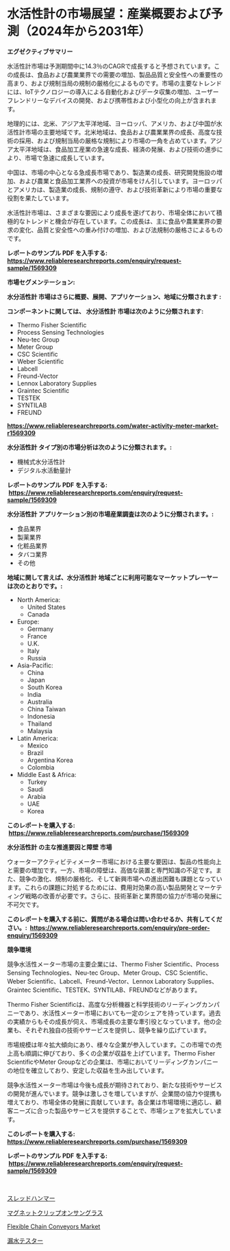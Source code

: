 <p><h1>水活性計の市場展望：産業概要および予測（2024年から2031年）</h1></p><p><strong>エグゼクティブサマリー</strong></p>
<p><p>水活性計市場は予測期間中に14.3％のCAGRで成長すると予想されています。この成長は、食品および農業業界での需要の増加、製品品質と安全性への重要性の高まり、および規制当局の規制の厳格化によるものです。市場の主要なトレンドには、IoTテクノロジーの導入による自動化およびデータ収集の増加、ユーザーフレンドリーなデバイスの開発、および携帯性および小型化の向上が含まれます。</p><p>地理的には、北米、アジア太平洋地域、ヨーロッパ、アメリカ、および中国が水活性計市場の主要地域です。北米地域は、食品および農業業界の成長、高度な技術の採用、および規制当局の厳格な規制により市場の一角を占めています。アジア太平洋地域は、食品加工産業の急速な成長、経済の発展、および技術の進歩により、市場で急速に成長しています。</p><p>中国は、市場の中心となる急成長市場であり、製造業の成長、研究開発施設の増加、および農業と食品加工業界への投資が市場をけん引しています。ヨーロッパとアメリカは、製造業の成長、規制の遵守、および技術革新により市場の重要な役割を果たしています。</p><p>水活性計市場は、さまざまな要因により成長を遂げており、市場全体において積極的なトレンドと機会が存在しています。この成長は、主に食品や農業業界の要求の変化、品質と安全性への重み付けの増加、および法規制の厳格さによるものです。</p></p>
<p><strong>レポートのサンプル PDF を入手する: <a href="https://www.reliableresearchreports.com/enquiry/request-sample/1569309">https://www.reliableresearchreports.com/enquiry/request-sample/1569309</a></strong></p>
<p><strong>市場セグメンテーション:</strong></p>
<p><strong> 水分活性計 市場はさらに概要、展開、アプリケーション、地域に分類されます :</strong></p>
<p><strong>コンポーネントに関しては、 水分活性計 市場は次のように分類されます: &nbsp;</strong></p>
<p><ul><li>Thermo Fisher Scientific</li><li>Process Sensing Technologies</li><li>Neu-tec Group</li><li>Meter Group</li><li>CSC Scientific</li><li>Weber Scientific</li><li>Labcell</li><li>Freund-Vector</li><li>Lennox Laboratory Supplies</li><li>Graintec Scientific</li><li>TESTEK</li><li>SYNTILAB</li><li>FREUND</li></ul></p>
<p><strong><a href="https://www.reliableresearchreports.com/water-activity-meter-market-r1569309">https://www.reliableresearchreports.com/water-activity-meter-market-r1569309</a></strong></p>
<p><strong> 水分活性計 タイプ別の市場分析は次のように分類されます。:</strong></p>
<p><ul><li>機械式水分活性計</li><li>デジタル水活動量計</li></ul></p>
<p><strong>レポートのサンプル PDF を入手する: &nbsp;<a href="https://www.reliableresearchreports.com/enquiry/request-sample/1569309">https://www.reliableresearchreports.com/enquiry/request-sample/1569309</a></strong></p>
<p><strong> 水分活性計 アプリケーション別の市場産業調査は次のように分類されます。:</strong></p>
<p><ul><li>食品業界</li><li>製薬業界</li><li>化粧品業界</li><li>タバコ業界</li><li>その他</li></ul></p>
<p><strong>地域に関して言えば、水分活性計 地域ごとに利用可能なマーケットプレーヤーは次のとおりです。:</strong></p>
<p><ul>
    <li>
        North America:
        <ul>
            <li>United States</li>
            <li>Canada</li>
        </ul>
    </li>
    <li>
        Europe:
        <ul>
            <li>Germany</li>
            <li>France</li>
            <li>U.K.</li>
            <li>Italy</li>
            <li>Russia</li>
        </ul>
    </li>
    <li>
        Asia-Pacific:
        <ul>
            <li>China</li>
            <li>Japan</li>
            <li>South Korea</li>
            <li>India</li>
            <li>Australia</li>
            <li>China Taiwan</li>
            <li>Indonesia</li>
            <li>Thailand</li>
            <li>Malaysia</li>
        </ul>
    </li>
    <li>
        Latin America:
        <ul>
            <li>Mexico</li>
            <li>Brazil</li>
            <li>Argentina Korea</li>
            <li>Colombia</li>
        </ul>
    </li>
    <li>
        Middle East & Africa:
        <ul>
            <li>Turkey</li>
            <li>Saudi</li>
            <li>Arabia</li>
            <li>UAE</li>
            <li>Korea</li>
        </ul>
    </li>
    </ul></p>
<p><strong>このレポートを購入する: &nbsp;<a href="https://www.reliableresearchreports.com/purchase/1569309">https://www.reliableresearchreports.com/purchase/1569309</a></strong></p>
<p><strong>水分活性計 の主な推進要因と障壁 市場</strong></p>
<p><p>ウォーターアクティビティメーター市場における主要な要因は、製品の性能向上と需要の増加です。一方、市場の障壁は、高価な装置と専門知識の不足です。また、競争の激化、規制の厳格化、そして新興市場への進出困難も課題となっています。これらの課題に対処するためには、費用対効果の高い製品開発とマーケティング戦略の改善が必要です。さらに、技術革新と業界間の協力が市場の発展に不可欠です。</p></p>
<p><strong>このレポートを購入する前に、質問がある場合は問い合わせるか、共有してください。:&nbsp; <a href="https://www.reliableresearchreports.com/enquiry/pre-order-enquiry/1569309">https://www.reliableresearchreports.com/enquiry/pre-order-enquiry/1569309</a></strong></p>
<p><strong>競争環境</strong></p>
<p><p>競争水活性メーター市場の主要企業には、Thermo Fisher Scientific、Process Sensing Technologies、Neu-tec Group、Meter Group、CSC Scientific、Weber Scientific、Labcell、Freund-Vector、Lennox Laboratory Supplies、Graintec Scientific、TESTEK、SYNTILAB、FREUNDなどがあります。</p><p>Thermo Fisher Scientificは、高度な分析機器と科学技術のリーディングカンパニーであり、水活性メーター市場においても一定のシェアを持っています。過去の実績からもその成長が伺え、市場成長の主要な牽引役となっています。他の企業も、それぞれ独自の技術やサービスを提供し、競争を繰り広げています。</p><p>市場規模は年々拡大傾向にあり、様々な企業が参入しています。この市場での売上高も順調に伸びており、多くの企業が収益を上げています。Thermo Fisher ScientificやMeter Groupなどの企業は、市場においてリーディングカンパニーの地位を確立しており、安定した収益を生み出しています。</p><p>競争水活性メーター市場は今後も成長が期待されており、新たな技術やサービスの開発が進んでいます。競争は激しさを増していますが、企業間の協力や提携も増えており、市場全体の発展に貢献しています。各企業は市場環境に適応し、顧客ニーズに合った製品やサービスを提供することで、市場シェアを拡大しています。</p></p>
<p><strong>このレポートを購入する: &nbsp; <a href="https://www.reliableresearchreports.com/purchase/1569309">https://www.reliableresearchreports.com/purchase/1569309</a></strong></p>
<p><strong>レポートのサンプル PDF を入手する: &nbsp;<a href="https://www.reliableresearchreports.com/enquiry/request-sample/1569309">https://www.reliableresearchreports.com/enquiry/request-sample/1569309</a></strong><strong></strong></p>
<p>&nbsp;</p>
<p><p><a href="https://medium.com/@michaelerde565/%E3%82%B9%E3%83%AC%E3%83%83%E3%82%B8%E3%83%8F%E3%83%B3%E3%83%9E%E3%83%BC%E3%82%BA%E5%B8%82%E5%A0%B4%E8%AA%BF%E6%9F%BB%E3%83%AC%E3%83%9D%E3%83%BC%E3%83%88-%E3%81%9D%E3%81%AE%E6%AD%B4%E5%8F%B2%E3%81%A82024%E5%B9%B4%E3%81%8B%E3%82%892031%E5%B9%B4%E3%81%BE%E3%81%A7%E3%81%AE%E4%BA%88%E6%B8%AC-07cd3641c286">スレッドハンマー</a></p><p><a href="https://medium.com/@elenorkiehn/%E7%A3%81%E6%B0%97%E3%82%AF%E3%83%AA%E3%83%83%E3%83%97%E3%82%AA%E3%83%B3%E3%82%B5%E3%83%B3%E3%82%B0%E3%83%A9%E3%82%B9%E5%B8%82%E5%A0%B4-2031%E5%B9%B4%E3%81%BE%E3%81%A7%E3%81%AE%E6%88%90%E5%8A%9F%E3%81%99%E3%82%8B%E3%83%93%E3%82%B8%E3%83%8D%E3%82%B9%E6%88%A6%E7%95%A5%E3%81%AE%E9%8D%B5%E3%81%AB%E3%81%AA%E3%82%8B%E4%BA%88%E6%B8%AC-5b4103377b0b">マグネットクリップオンサングラス</a></p><p><a href="https://github.com/dimitrishawkinswaynenp91rgz/Market-Research-Report-List-2/blob/main/flexible-chain-conveyors-market.md">Flexible Chain Conveyors Market</a></p><p><a href="https://github.com/one-cool-chick/Market-Research-Report-List-1/blob/main/342909327962.md">漏水テスター</a></p></p>